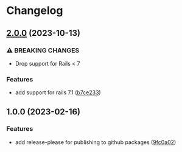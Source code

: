 # Changelog

## [2.0.0](https://github.com/blake-education/winnow/compare/v1.0.0...v2.0.0) (2023-10-13)


### ⚠ BREAKING CHANGES

* Drop support for Rails < 7

### Features

* add support for rails 7.1 ([b7ce233](https://github.com/blake-education/winnow/commit/b7ce23395140ae40bbb8ef2c420d13ca98753cc9))

## 1.0.0 (2023-02-16)


### Features

* add release-please for publishing to github packages ([9fc0a02](https://github.com/blake-education/winnow/commit/9fc0a02daef18d01cc857eae061789cbb8155481))
